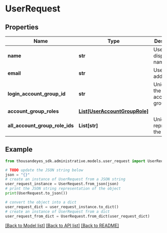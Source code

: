# UserRequest


## Properties

Name | Type | Description | Notes
------------ | ------------- | ------------- | -------------
**name** | **str** | User&#39;s display name. | [optional] 
**email** | **str** | User&#39;s email address. | [optional] 
**login_account_group_id** | **str** | Unique ID of the login account group. | [optional] 
**account_group_roles** | [**List[UserAccountGroupRole]**](UserAccountGroupRole.md) |  | [optional] 
**all_account_group_role_ids** | **List[str]** | Unique IDs representing the roles. | [optional] 

## Example

```python
from thousandeyes_sdk.administrative.models.user_request import UserRequest

# TODO update the JSON string below
json = "{}"
# create an instance of UserRequest from a JSON string
user_request_instance = UserRequest.from_json(json)
# print the JSON string representation of the object
print(UserRequest.to_json())

# convert the object into a dict
user_request_dict = user_request_instance.to_dict()
# create an instance of UserRequest from a dict
user_request_from_dict = UserRequest.from_dict(user_request_dict)
```
[[Back to Model list]](../README.md#documentation-for-models) [[Back to API list]](../README.md#documentation-for-api-endpoints) [[Back to README]](../README.md)


